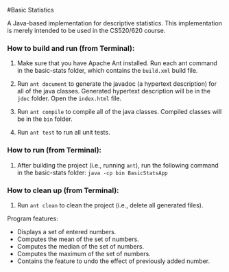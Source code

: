 #Basic Statistics

A Java-based implementation for descriptive statistics. This
implementation is merely intended to be used in the CS520/620 course.

### How to build and run (from Terminal):

1. Make sure that you have Apache Ant installed. Run each ant command in the basic-stats folder, which contains the `build.xml` build file.

2. Run `ant document` to generate the javadoc (a hypertext description) for all of the java classes. Generated hypertext description will be in the `jdoc` folder. Open the `index.html` file. 

3. Run `ant compile` to compile all of the java classes. Compiled classes will be in the `bin` folder.

4. Run `ant test` to run all unit tests.

### How to run (from Terminal):

1. After building the project (i.e., running `ant`), run the following command in the basic-stats folder:
   `java -cp bin BasicStatsApp`

### How to clean up (from Terminal):

1. Run `ant clean` to clean the project (i.e., delete all generated files).

Program features:

* Displays a set of entered numbers.
* Computes the mean of the set of numbers.
* Computes the median of the set of numbers.
* Computes the maximum of the set of numbers.    
* Contains the feature to undo the effect of previously added number.